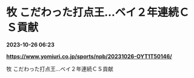# 牧 こだわった打点王…ベイ２年連続ＣＳ貢献

**2023-10-26 06:23**

**https://www.yomiuri.co.jp/sports/npb/20231026-OYT1T50146/**

牧 こだわった打点王…ベイ２年連続ＣＳ貢献